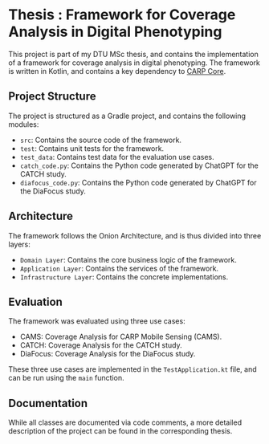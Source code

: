 # Thesis : Framework for Coverage Analysis in Digital Phenotyping

This project is part of my DTU MSc thesis, and contains the implementation of a framework for coverage analysis in
digital phenotyping. The framework is written in Kotlin, and contains a key dependency
to [CARP Core](https://github.com/cph-cachet/carp.core-kotlin).

## Project Structure

The project is structured as a Gradle project, and contains the following modules:

- `src`: Contains the source code of the framework.
- `test`: Contains unit tests for the framework.
- `test_data`: Contains test data for the evaluation use cases.
- `catch_code.py`: Contains the Python code generated by ChatGPT for the CATCH study.
- `diafocus_code.py`: Contains the Python code generated by ChatGPT for the DiaFocus study.

## Architecture

The framework follows the Onion Architecture, and is thus divided into three layers:

- `Domain Layer`: Contains the core business logic of the framework.
- `Application Layer`: Contains the services of the framework.
- `Infrastructure Layer`: Contains the concrete implementations.

## Evaluation

The framework was evaluated using three use cases:

- CAMS: Coverage Analysis for CARP Mobile Sensing (CAMS).
- CATCH: Coverage Analysis for the CATCH study.
- DiaFocus: Coverage Analysis for the DiaFocus study.

These three use cases are implemented in the `TestApplication.kt` file, and can be run using the `main` function.

## Documentation

While all classes are documented via code comments, a more detailed description of the project can be found in the
corresponding thesis.
